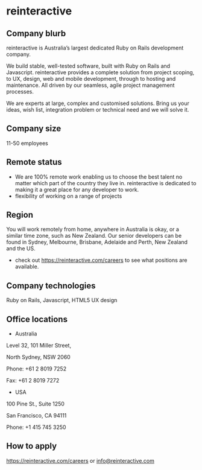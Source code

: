 # reinteractive

## Company blurb
reinteractive is Australia’s largest dedicated Ruby on Rails development company. 

We build stable, well-tested software, built with Ruby on Rails and Javascript. reinteractive provides a complete solution from project scoping, to UX, design, web and mobile development, through to hosting and maintenance. All driven by our seamless, agile project management processes.

We are experts at large, complex and customised solutions. Bring us your ideas, wish list, integration problem or technical need and we will solve it.

## Company size
11-50 employees

## Remote status
* We are 100% remote work enabling us to choose the best talent no matter which part of the country they live in. reinteractive is dedicated to making it a great place for any developer to work.
* flexibility of working on a range of projects

## Region
You will work remotely from home, anywhere in Australia is okay, or a similar time zone, such as New Zealand. Our senior developers can be found in Sydney, Melbourne, Brisbane, Adelaide and Perth, New Zealand and the US.
* check out https://reinteractive.com/careers to see what positions are available.

## Company technologies
Ruby on Rails, Javascript, HTML5 UX design

## Office locations
* Australia

Level 32, 101 Miller Street,

North Sydney, NSW 2060

Phone: +61 2 8019 7252

Fax: +61 2 8019 7272

* USA

100 Pine St., Suite 1250

San Francisco, CA 94111

Phone: +1 415 745 3250

## How to apply
https://reinteractive.com/careers or info@reinteractive.com
